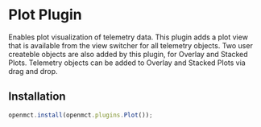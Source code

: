 # Plot Plugin

Enables plot visualization of telemetry data. This plugin adds a plot view that is available from the view switcher for 
all telemetry objects. Two user createble objects are also added by this plugin, for Overlay and Stacked Plots. 
Telemetry objects can be added to Overlay and Stacked Plots via drag and drop.

## Installation
``` js
openmct.install(openmct.plugins.Plot());
```